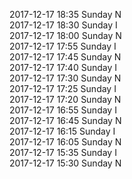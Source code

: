 2017-12-17 18:35 Sunday  N  
2017-12-17 18:30 Sunday  I  
2017-12-17 18:00 Sunday  N  
2017-12-17 17:55 Sunday  I  
2017-12-17 17:45 Sunday  N  
2017-12-17 17:40 Sunday  I  
2017-12-17 17:30 Sunday  N  
2017-12-17 17:25 Sunday  I  
2017-12-17 17:20 Sunday  N  
2017-12-17 16:55 Sunday  I  
2017-12-17 16:45 Sunday  N  
2017-12-17 16:15 Sunday  I  
2017-12-17 16:05 Sunday  N  
2017-12-17 15:35 Sunday  I  
2017-12-17 15:30 Sunday  N  
